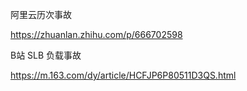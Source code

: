 阿里云历次事故

https://zhuanlan.zhihu.com/p/666702598



B站 SLB 负载事故

https://m.163.com/dy/article/HCFJP6P80511D3QS.html